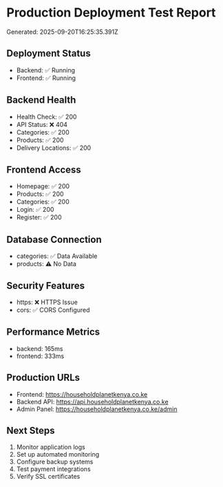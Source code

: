 
# Production Deployment Test Report
Generated: 2025-09-20T16:25:35.391Z

## Deployment Status
- Backend: ✅ Running
- Frontend: ✅ Running

## Backend Health
- Health Check: ✅ 200
- API Status: ❌ 404
- Categories: ✅ 200
- Products: ✅ 200
- Delivery Locations: ✅ 200

## Frontend Access
- Homepage: ✅ 200
- Products: ✅ 200
- Categories: ✅ 200
- Login: ✅ 200
- Register: ✅ 200

## Database Connection
- categories: ✅ Data Available
- products: ⚠️ No Data

## Security Features
- https: ❌ HTTPS Issue
- cors: ✅ CORS Configured

## Performance Metrics
- backend: 165ms
- frontend: 333ms

## Production URLs
- Frontend: https://householdplanetkenya.co.ke
- Backend API: https://api.householdplanetkenya.co.ke
- Admin Panel: https://householdplanetkenya.co.ke/admin

## Next Steps
1. Monitor application logs
2. Set up automated monitoring
3. Configure backup systems
4. Test payment integrations
5. Verify SSL certificates
